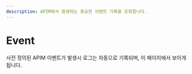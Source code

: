 ```yaml
---
description: APIM에서 발생하는 중요한 이벤트 기록을 조회합니다.
---
```


# Event

사전 정의된 APIM 이벤트가 발생시 로그는 자동으로 기록되며, 이 페이지에서 보이게 됩니다.


